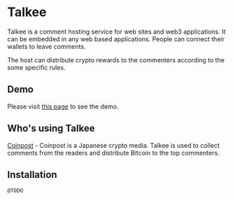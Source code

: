 # Talkee

Talkee is a comment hosting service for web sites and web3 applications. It can be embedded in any web based applications. People can connect their wallets to leave comments.

The host can distribute crypto rewards to the commenters according to the some specific rules.

## Demo

Please visit [this page](https://fox-one.github.io/talkee-vue/?path=/story/talkee--basic-usage) to see the demo.

## Who's using Talkee

[Coinpost](https://coinpost.jp) - Coinpost is a Japanese crypto media. Talkee is used to collect comments from the readers and distribute Bitcoin to the top commenters.

## Installation

`@TODO`

